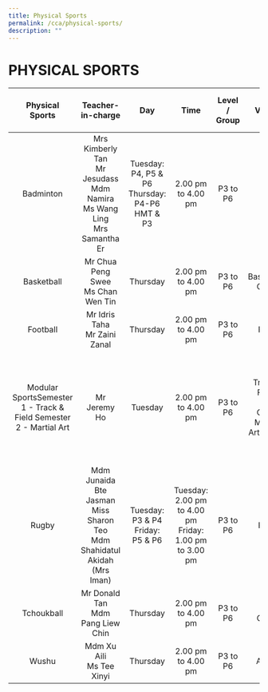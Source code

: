```yaml
---
title: Physical Sports
permalink: /cca/physical-sports/
description: ""
---
```


# PHYSICAL SPORTS

|                          Physical Sports                          |                                  Teacher-in-charge                                   |                      Day                      |                          Time                          | Level / Group |                    Venue                     |                                  Recruiting which level for 2022?                                   |
| :---------------------------------------------------------------: | :----------------------------------------------------------------------------------: | :-------------------------------------------: | :----------------------------------------------------: | :-----------: | :------------------------------------------: | :-------------------------------------------------------------------------------------------------: |
|                             Badminton                             | Mrs Kimberly Tan <br>Mr Jesudass <br>Mdm Namira <br>Ms Wang Ling <br>Mrs Samantha Er | Tuesday: P4, P5 & P6 Thursday: P4-P6 HMT & P3 |                   2.00 pm to 4.00 pm                   |   P3 to P6    |                     Hall                     |                                                 P3                                                  |
|                            Basketball                             |                        Mr Chua Peng Swee <br>Ms Chan Wen Tin                         |                   Thursday                    |                   2.00 pm to 4.00 pm                   |   P3 to P6    |               Basketball Court               |                                              P3 to P5                                               |
|                             Football                              |                           Mr Idris Taha <br>Mr Zaini Zanal                           |                   Thursday                    |                   2.00 pm to 4.00 pm                   |   P3 to P6    |                    Field                     |                                           P3 (boys only)                                            |
| Modular SportsSemester 1 - Track & Field Semester 2 - Martial Art |                                     Mr Jeremy Ho                                     |                    Tuesday                    |                   2.00 pm to 4.00 pm                   |   P3 to P6    | Track & Field: Blue Court Martial Art: Arena | Sem 1 (Track & Field): P3 to P6 Sem 2 (Martial Art): P3 to P5 (May select either 1 or both modules) |
|                               Rugby                               |   Mdm Junaida Bte Jasman <br>Miss Sharon Teo <br>Mdm Shahidatul Akidah (Mrs Iman)    |       Tuesday: P3 & P4 Friday: P5 & P6        | Tuesday: 2.00 pm to 4.00 pm Friday: 1.00 pm to 3.00 pm |   P3 to P6    |                    Field                     |                                        P3 to P5 (boys only)                                         |
|                            Tchoukball                             |                         Mr Donald Tan <br>Mdm Pang Liew Chin                         |                   Thursday                    |                   2.00 pm to 4.00 pm                   |   P3 to P6    |                  Blue Court                  |                                              P3 to P5                                               |
|                               Wushu                               |                             Mdm Xu Aili <br>Ms Tee Xinyi                             |                   Thursday                    |                   2.00 pm to 4.00 pm                   |   P3 to P6    |                    Arena                     |                                              P3 to P5                                               |
